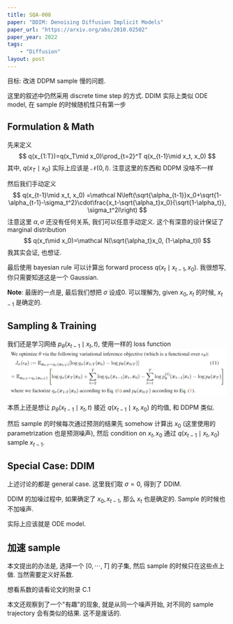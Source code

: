 ```yaml
---
title: SQA-008
paper: "DDIM: Denoising Diffusion Implicit Models"
paper_url: "https://arxiv.org/abs/2010.02502" 
paper_year: 2022
tags: 
    - "Diffusion"
layout: post
---
```


目标: 改进 DDPM sample 慢的问题.

这里的叙述中仍然采用 discrete time step 的方式. DDIM 实际上类似 ODE model, 在 sample 的时候随机性只有第一步

## Formulation & Math

先来定义 
$$
q(x_{1:T})=q(x_T\mid x_0)\prod_{t=2}^T q(x_{t-1}\mid x_t, x_0)
$$
其中, $q(x_T\mid x_0)$ 实际上应该是 $\mathcal N(0, I)$. 注意这里的东西和 DDPM 没啥不一样

然后我们手动定义 
$$
q(x_{t-1}\mid x_t, x_0) =\mathcal N\left(\sqrt{\alpha_{t-1}}x_0+\sqrt{1-\alpha_{t-1}-\sigma_t^2}\cdot\frac{x_t-\sqrt{\alpha_t}x_0}{\sqrt{1-\alpha_t}}, \sigma_t^2I\right)
$$
注意这里 $\alpha, \sigma$ 还没有任何关系, 我们可以任意手动定义. 这个有深意的设计保证了 marginal distribution
$$
q(x_t\mid x_0)=\mathcal N(\sqrt{\alpha_t}x_0, (1-\alpha_t)I)
$$
我其实会证, 也想证.

最后使用 bayesian rule 可以计算出 forward process $q(x_t\mid x_{t-1}, x_0)$. 我很想写, 你只需要知道这是一个 Gaussian.

__Note__: 最唐的一点是, 最后我们想把 $\sigma$ 设成0. 可以理解为, given $x_0, x_t$ 的时候, $x_{t-1}$ 是确定的. 

## Sampling & Training

我们还是学习网络 $p_{\theta}(x_{t-1}\mid x_t, t)$, 使用一样的 loss function  
![image not found](/papers/SQA-008/loss.png)

本质上还是想让 $p_{\theta}(x_{t-1}\mid x_t, t)$ 接近 $q(x_{t-1}\mid x_t, x_0)$ 的均值, 和 DDPM 类似.

然后 sample 的时候每次通过预测的结果先 somehow 计算出 $x_0$ (这里使用的 parametrization 也是预测噪声), 然后 condition on $x_t, x_0$ 通过 $q(x_{t-1}\mid x_t, x_0)$ sample $x_{t-1}$.

## Special Case: DDIM

上述讨论的都是 general case. 这里我们取 $\sigma=0$, 得到了 DDIM. 

DDIM 的加噪过程中, 如果确定了 $x_0, x_{t-1}$, 那么 $x_t$ 也是确定的. Sample 的时候也不加噪声. 

实际上应该就是 ODE model.

## 加速 sample

本文提出的办法是, 选择一个 $[0, \cdots, T]$ 的子集, 然后 sample 的时候只在这些点上做. 当然需要定义好系数.

想看系数的请看论文的附录 C.1

本文还观察到了一个"有趣"的现象, 就是从同一个噪声开始, 对不同的 sample trajectory 会有类似的结果. 这不是废话的.